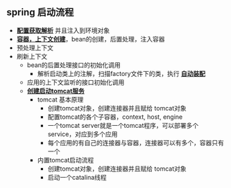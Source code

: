 ## spring 启动流程
- **[配置获取解析]()** 并且注入到环境对象
- **[容器，上下文创建]()**，bean的创建，后置处理，注入容器
- 预处理上下文
- 刷新上下文
  - bean的后置处理接口的初始化调用
     - 解析启动类上的注解，扫描factory文件下的类，执行 **[自动装配]()**
  - 应用的上下文监听的接口初始化调用
  - **[创建启动tomcat服务]()**
    - tomcat 基本原理
        - 创建tomcat对象，创建连接器并且赋给 tomcat对象
        - 配置tomcat的各个子容器，context, host, engine
        - 一个tomcat server就是一个tomcat程序，可以部署多个service，对应到多个应用
        - 每个应用的有自己的连接器与容器，连接器可以有多个，容器只有一个
    - 内置tomcat启动流程
        - 创建tomcat对象，创建连接器并且赋给 tomcat对象
        - 启动一个catalina线程

